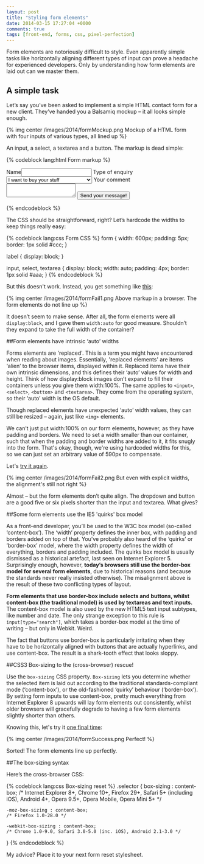 ```yaml
---
layout: post
title: "Styling form elements"
date: 2014-03-15 17:27:04 +0000
comments: true
tags: [front-end, forms, css, pixel-perfection]
---
```


Form elements are notoriously difficult to style. Even apparently simple tasks like horizontally aligning different types of input can prove a headache for experienced developers. Only by understanding how form elements are laid out can we master them. <!--more-->

## A simple task

Let’s say you’ve been asked to implement a simple HTML contact form for a new client. They’ve handed you a Balsamiq mockup – it all looks simple enough.

{% img center /images/2014/formMockup.png Mockup of a HTML form with four inputs of various types, all lined up %}

An input, a select, a textarea and a button. The markup is dead simple:

{% codeblock lang:html Form markup %}
<form>
    <label for="name">Name</label><input id="name" type="text" />
    <label for="type">Type of enquiry</label>
    <select id="type">
        <option>I want to buy your stuff</option>
        <option>I want to complain about your stuff</option>
    </select>
    <label for="comment">Your comment</label>
    <textarea></textarea>
    <input type="submit" value="Send your message!" />
</form>
{% endcodeblock %}

The CSS should be straightforward, right? Let’s hardcode the widths to keep things really easy:

{% codeblock lang:css Form CSS %}
form { 
    width: 600px; 
    padding: 5px; 
    border: 1px solid #ccc;
}

label {
    display: block;
}

input, select, textarea {
    display: block;
    width: auto;
    padding: 4px;
    border: 1px solid #aaa;
}
{% endcodeblock %}

But this doesn't work. Instead, you get something like [this](http://jsfiddle.net/jbreckmckye/kTMak/):

{% img center /images/2014/formFail1.png Above markup in a browser. The form elements do not line up %}

It doesn’t seem to make sense. After all, the form elements were all `display:block`, and I gave them `width:auto` for good measure. Shouldn’t they expand to take the full width of the container?

##Form elements have intrinsic ‘auto’ widths

Forms elements are 'replaced'. This is a term you might have encountered when reading about images. Essentially, 'replaced elements' are items ‘alien’ to the browser items, displayed within it. Replaced items have their own intrinsic dimensions, and this defines their ‘auto’ values for width and height. Think of how display:block images don’t expand to fill their containers unless you give them width:100%. The same applies to `<input>`, `<select>`, `<button>` and `<textarea>`. They come from the operating system, so their ‘auto’ width is the OS default.

Though replaced elements have unexpected ‘auto’ width values, they can still be resized – again, just like `<img>` elements.

We can’t just put width:100% on our form elements, however, as they have padding and borders. We need to set a width smaller than our container, such that when the padding and border widths are added to it, it fits snugly into the form. That's okay, though, we're using hardcoded widths for this, so we can just set an arbitrary value of 590px to compensate.

Let's [try it again](http://jsfiddle.net/jbreckmckye/69ZUJ/).

{% img center /images/2014/formFail2.png But even with explicit widths, the alignment's still not right  %}

Almost – but the form elements don’t quite align. The dropdown and button are a good five or six pixels shorter than the input and textarea. What gives?

##Some form elements use the IE5 'quirks' box model

As a front-end developer, you’ll be used to the W3C box model (so-called ‘content-box’). The ‘width’ property defines the inner box, with padding and borders added on top of that. You’ve probably also heard of the ‘quirks’ or ‘border-box’ model, where the width property defines the width of everything, borders and padding included. The quirks box model is usually dismissed as a historical artefact, last seen on Internet Explorer 5. Surprisingly enough, however, **today’s browsers still use the border-box model for several form elements**, due to historical reasons (and because the standards never really insisted otherwise). The misalignment above is the result of these two conflicting types of layout.

**Form elements that use border-box include selects and buttons, whilst content-box (the traditional model) is used by textareas and text inputs.** The content-box model is also used by the new HTML5 text input subtypes, like number and date. The only strange exception to this rule is `input[type="search"]`, which takes a border-box model at the time of writing – but only in Webkit. Weird.

The fact that buttons use border-box is particularly irritating when they have to be horizontally aligned with buttons that are actually hyperlinks, and use content-box. The result is a shark-tooth effect that looks sloppy.

##CSS3 Box-sizing to the (cross-browser) rescue!

Use the `box-sizing` CSS property. `Box-sizing` lets you determine whether the selected item is laid out according to the traditional standards-compliant mode (‘content-box’), or the old-fashioned ‘quirky’ behaviour (‘border-box’). By setting form inputs to use content-box, pretty much everything from Internet Explorer 8 upwards will lay form elements out consistently, whilst older browsers will gracefully degrade to having a few form elements slightly shorter than others.

Knowing this, let's try it [one final time](http://jsfiddle.net/jbreckmckye/9jAst/):

{% img center /images/2014/formSuccess.png Perfect!  %}

Sorted! The form elements line up perfectly.

##The box-sizing syntax

Here’s the cross-browser CSS:

{% codeblock lang:css Box-sizing reset %}
.selector { 
    box-sizing : content-box; 
    /* Internet Explorer 8+, Chrome 10+, Firefox 29+, Safari 5+ (including iOS), Android 4+, 
    Opera 9.5+, Opera Mobile, Opera Mini 5+ */
    
    -moz-box-sizing : content-box;
    /* Firefox 1.0-28.0 */

    -webkit-box-sizing : content-box;
    /* Chrome 1.0-9.0, Safari 3.0-5.0 (inc. iOS), Android 2.1-3.0 */ 
}
{% endcodeblock %}

My advice? Place it to your next form reset stylesheet.

